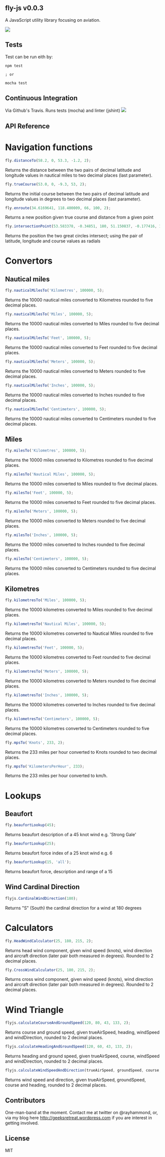 ## fly-js v0.0.3
A JavaScript utility library focusing on aviation.

<img src='https://travis-ci.org/rheh/fly-js.svg?branch=master'>

## Tests

Test can be run eith by:

    npm test

    ; or

    mocha test


## Continuous Integration
Via Github's Travis.  Runs tests (mocha) and linter (jshint)
<img src='https://travis-ci.org/rheh/fly-js.svg?branch=master'>

## API Reference

# Navigation functions

```javascript
fly.distanceTo(58.2, 0, 53.3, -1.2, 2);
```
Returns the distance between the two pairs of decimal latitude and longitude values in nautical miles to two decimal places (last parameter).

```javascript
fly.trueCourse(53.0, 0, -9.3, 53, 2);
```
Returns the initial course between the two pairs of decimal latitude and longitude values in degrees to two decimal places (last parameter).

```javascript
fly.enroute(34.6169641, 118.400009, 66, 100, 2);
```
Returns a new position given true course and distance from a given point

```javascript
fly.intersectionPoint(53.583378, -0.34851, 180, 51.150837, -0.177416, 15);
```
Returns the position the two great circles intersect; using the pair of latitude, longitude and course values as radials

# Convertors

## Nautical miles

```javascript
fly.nauticalMilesTo('Kilometres', 100000, 5);
```
Returns the 10000 nautical miles converted to Kilometres rounded to five decimal places.

```javascript
fly.nauticalMilesTo('Miles', 100000, 5);
```
Returns the 10000 nautical miles converted to Miles rounded to five decimal places.

```javascript
fly.nauticalMilesTo('Feet', 100000, 5);
```
Returns the 10000 nautical miles converted to Feet rounded to five decimal places.

```javascript
fly.nauticalMilesTo('Meters', 100000, 5);
```
Returns the 10000 nautical miles converted to Meters rounded to five decimal places.

```javascript
fly.nauticalMilesTo('Inches', 100000, 5);
```
Returns the 10000 nautical miles converted to Inches rounded to five decimal places.

```javascript
fly.nauticalMilesTo('Centimeters', 100000, 5);
```
Returns the 10000 nautical miles converted to Centimeters rounded to five decimal places.

## Miles

```javascript
fly.milesTo('Kilometres', 100000, 5);
```
Returns the 10000 miles converted to Kilometres rounded to five decimal places.

```javascript
fly.milesTo('Nautical Miles', 100000, 5);
```
Returns the 10000 miles converted to Miles rounded to five decimal places.

```javascript
fly.milesTo('Feet', 100000, 5);
```
Returns the 10000 miles converted to Feet rounded to five decimal places.

```javascript
fly.milesTo('Meters', 100000, 5);
```
Returns the 10000 miles converted to Meters rounded to five decimal places.

```javascript
fly.milesTo('Inches', 100000, 5);
```
Returns the 10000 miles converted to Inches rounded to five decimal places.

```javascript
fly.milesTo('Centimeters', 100000, 5);
```
Returns the 10000 miles converted to Centimeters rounded to five decimal places.

## Kilometres 

```javascript
fly.kilometresTo('Miles', 100000, 5);
```
Returns the 10000 kilometres converted to Miles rounded to five decimal places.

```javascript
fly.kilometresTo('Nautical Miles', 100000, 5);
```
Returns the 10000 kilometres converted to Nautical Miles rounded to five decimal places.

```javascript
fly.kilometresTo('Feet', 100000, 5);
```
Returns the 10000 kilometres converted to Feet rounded to five decimal places.

```javascript
fly.kilometresTo('Meters', 100000, 5);
```
Returns the 10000 kilometres converted to Meters rounded to five decimal places.

```javascript
fly.kilometresTo('Inches', 100000, 5);
```
Returns the 10000 kilometres converted to Inches rounded to five decimal places.

```javascript
fly.kilometresTo('Centimeters', 100000, 5);
```
Returns the 10000 kilometres converted to Centimeters rounded to five decimal places.



```javascript
fly.mpsTo('Knots', 233, 2);
```
Returns the 233 miles per hour converted to Knots rounded to two decimal places.

```javascript
fly.mpsTo('KilometersPerHour', 233);
```
Returns the 233 miles per hour converted to km/h.

# Lookups

## Beaufort

```javascript
fly.beaufortLookup(45);
```
Returns beaufort description of a 45 knot wind e.g. 'Strong Gale'

```javascript
fly.beaufortLookup(25);
```
Returns beaufort force index of a 25 knot wind e.g. 6

```javascript
fly.beaufortLookup(15, 'all');
```
Returns beaufort force, description and range of a 15

## Wind Cardinal Direction

```javascript
flyjs.CardinalWindDirection(180);
```
Returns "S" (South) the cardinal direction for a wind at 180 degrees

# Calculators

```javascript
fly.HeadWindCalculator(25, 180, 215, 2);
```

Returns head wind component, given wind speed (knots), wind direction and aircraft direction (later pair both measured in degrees). Rounded to 2 decimal places.

```javascript
fly.CrossWindCalculator(25, 180, 215, 2);
```

Returns cross wind component, given wind speed (knots), wind direction and aircraft direction (later pair both measured in degrees). Rounded to 2 decimal places.

# Wind Triangle

```javascript
flyjs.calculateCourseAndGroundSpeed(120, 80, 43, 133, 2);
```

Returns course and ground speed, given trueAirSpeed, heading, windSpeed and windDirection, rounded to 2 decimal places.

```javascript
flyjs.calculateHeadingAndGroundSpeed(120, 60, 43, 133, 2);
```

Returns heading and ground speed, given trueAirSpeed, course, windSpeed and windDirection, rounded to 2 decimal places.

```javascript
flyjs.calculateWindSpeedAndDirection(trueAirSpeed, groundSpeed, course, heading, 2);
```

Returns wind speed and direction, given trueAirSpeed, groundSpeed, course and heading, rounded to 2 decimal places.

## Contributors

One-man-band at the moment.  Contact me at twitter on @rayhammond, or, via my blog here http://geeksretreat.wordpress.com if you are interest in getting involved.

## License

MIT
